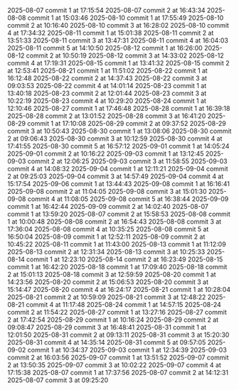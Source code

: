 2025-08-07 commit 1 at 17:15:54
2025-08-07 commit 2 at 16:43:34
2025-08-08 commit 1 at 15:03:46
2025-08-10 commit 1 at 17:55:49
2025-08-10 commit 2 at 10:16:40
2025-08-10 commit 3 at 16:28:02
2025-08-10 commit 4 at 17:34:32
2025-08-11 commit 1 at 15:01:38
2025-08-11 commit 2 at 13:51:33
2025-08-11 commit 3 at 13:47:31
2025-08-11 commit 4 at 16:04:03
2025-08-11 commit 5 at 14:10:50
2025-08-12 commit 1 at 16:26:00
2025-08-12 commit 2 at 10:50:19
2025-08-12 commit 3 at 14:33:02
2025-08-12 commit 4 at 17:19:31
2025-08-15 commit 1 at 13:41:32
2025-08-15 commit 2 at 12:53:41
2025-08-21 commit 1 at 11:51:02
2025-08-22 commit 1 at 16:12:48
2025-08-22 commit 2 at 14:37:43
2025-08-22 commit 3 at 09:03:53
2025-08-22 commit 4 at 14:01:14
2025-08-23 commit 1 at 13:40:18
2025-08-23 commit 2 at 12:01:44
2025-08-23 commit 3 at 10:22:19
2025-08-23 commit 4 at 10:29:20
2025-08-24 commit 1 at 12:10:46
2025-08-27 commit 1 at 17:46:48
2025-08-28 commit 1 at 16:39:18
2025-08-28 commit 2 at 13:01:52
2025-08-28 commit 3 at 16:41:20
2025-08-29 commit 1 at 17:10:08
2025-08-29 commit 2 at 09:37:52
2025-08-29 commit 3 at 10:50:43
2025-08-30 commit 1 at 13:08:06
2025-08-30 commit 2 at 09:06:43
2025-08-30 commit 3 at 10:12:59
2025-08-30 commit 4 at 17:41:55
2025-08-30 commit 5 at 16:57:12
2025-09-01 commit 1 at 14:05:24
2025-09-01 commit 2 at 10:16:22
2025-09-03 commit 1 at 13:12:45
2025-09-03 commit 2 at 12:06:25
2025-09-03 commit 3 at 11:58:55
2025-09-03 commit 4 at 14:08:32
2025-09-04 commit 1 at 12:11:21
2025-09-04 commit 2 at 09:25:03
2025-09-04 commit 3 at 14:57:49
2025-09-04 commit 4 at 15:17:54
2025-09-06 commit 1 at 13:44:43
2025-09-08 commit 1 at 16:16:41
2025-09-08 commit 2 at 11:04:05
2025-09-08 commit 3 at 15:01:30
2025-09-08 commit 4 at 11:08:05
2025-09-08 commit 5 at 16:38:44
2025-09-09 commit 1 at 16:42:44
2025-09-09 commit 2 at 14:02:40
2025-08-07 commit 1 at 13:59:20
2025-08-07 commit 2 at 15:58:53
2025-08-08 commit 1 at 10:00:48
2025-08-08 commit 2 at 16:54:43
2025-08-08 commit 3 at 17:36:04
2025-08-08 commit 4 at 10:35:25
2025-08-08 commit 5 at 16:50:04
2025-08-09 commit 1 at 12:52:11
2025-08-09 commit 2 at 10:45:22
2025-08-11 commit 1 at 11:43:00
2025-08-13 commit 1 at 11:12:09
2025-08-13 commit 2 at 12:31:34
2025-08-13 commit 3 at 10:25:33
2025-08-14 commit 1 at 12:23:10
2025-08-14 commit 2 at 16:23:49
2025-08-15 commit 1 at 16:42:20
2025-08-18 commit 1 at 17:09:40
2025-08-18 commit 2 at 15:01:13
2025-08-18 commit 3 at 12:59:59
2025-08-20 commit 1 at 14:23:56
2025-08-20 commit 2 at 15:06:53
2025-08-20 commit 3 at 15:14:47
2025-08-20 commit 4 at 16:24:17
2025-08-21 commit 1 at 10:28:04
2025-08-21 commit 2 at 10:59:09
2025-08-21 commit 3 at 12:48:22
2025-08-21 commit 4 at 11:17:48
2025-08-24 commit 1 at 14:57:15
2025-08-24 commit 2 at 11:54:22
2025-08-27 commit 1 at 13:27:16
2025-08-27 commit 2 at 17:42:54
2025-08-29 commit 1 at 10:16:24
2025-08-29 commit 2 at 09:08:47
2025-08-29 commit 3 at 16:48:41
2025-08-31 commit 1 at 12:01:50
2025-08-31 commit 2 at 09:13:11
2025-08-31 commit 3 at 15:20:30
2025-08-31 commit 4 at 14:35:14
2025-08-31 commit 5 at 09:57:05
2025-09-02 commit 1 at 10:34:37
2025-09-03 commit 1 at 12:34:39
2025-09-03 commit 2 at 16:03:56
2025-09-07 commit 1 at 13:51:52
2025-09-07 commit 2 at 13:50:35
2025-09-07 commit 3 at 10:02:22
2025-09-07 commit 4 at 17:15:38
2025-08-07 commit 1 at 17:37:56
2025-08-07 commit 2 at 14:12:31
2025-08-07 commit 3 at 09:25:20
